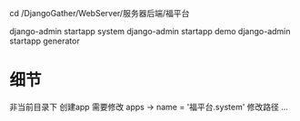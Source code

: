 
 
cd /DjangoGather/WebServer/服务器后端/福平台
 
django-admin startapp system
django-admin startapp demo
django-admin startapp generator



# 细节
非当前目录下 创建app 需要修改 apps -> name = '福平台.system' 修改路径 ...






